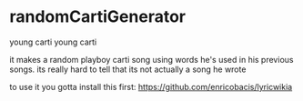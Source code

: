 # randomCartiGenerator
young carti young carti

it makes a random playboy carti song using words he's used in his previous songs.
its really hard to tell that its not actually a song he wrote

to use it you gotta install this first:
https://github.com/enricobacis/lyricwikia

